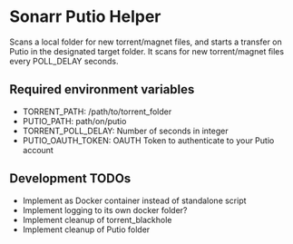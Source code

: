 # Sonarr Putio Helper

Scans a local folder for new torrent/magnet files, and starts a transfer on Putio in the designated target folder. It scans for new torrent/magnet files every POLL_DELAY seconds.

## Required environment variables
- TORRENT_PATH: /path/to/torrent_folder
- PUTIO_PATH: path/on/putio
- TORRENT_POLL_DELAY: Number of seconds in integer
- PUTIO_OAUTH_TOKEN: OAUTH Token to authenticate to your Putio account

## Development TODOs
- Implement as Docker container instead of standalone script
- Implement logging to its own docker folder?
- Implement cleanup of torrent_blackhole
- Implement cleanup of Putio folder